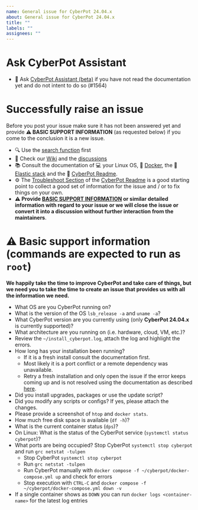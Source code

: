 ```yaml
---
name: General issue for CyberPot 24.04.x
about: General issue for CyberPot 24.04.x
title: ""
labels: ""
assignees: ""
---
```


# Ask CyberPot Assistant

- 🤖 Ask [CyberPot Assistant (beta)](https://chatgpt.com/g/g-67OJ5idsQ-cyberpot-assistant-beta) if you have not read the documentation yet and do not intent to do so (#1564)

# Successfully raise an issue

Before you post your issue make sure it has not been answered yet and provide **⚠️ BASIC SUPPORT INFORMATION** (as requested below) if you come to the conclusion it is a new issue.

- 🔍 Use the [search function](https://github.com/khulnasoft/cyberpot/issues?utf8=%E2%9C%93&q=) first
- 🧐 Check our [Wiki](https://github.com/khulnasoft/cyberpot/wiki) and the [discussions](https://github.com/khulnasoft/cyberpot/discussions)
- 📚 Consult the documentation of 💻 your Linux OS, 🐳 [Docker](https://docs.docker.com/), the 🦌 [Elastic stack](https://www.elastic.co/guide/index.html) and the 🍯 [CyberPot Readme](https://github.com/khulnasoft/cyberpot/blob/master/README.md).
- ⚙️ The [Troubleshoot Section](https://github.com/khulnasoft/cyberpot?tab=readme-ov-file#troubleshooting) of the [CyberPot Readme](https://github.com/khulnasoft/cyberpot/blob/master/README.md) is a good starting point to collect a good set of information for the issue and / or to fix things on your own.
- **⚠️ Provide [BASIC SUPPORT INFORMATION](#-basic-support-information-commands-are-expected-to-run-as-root) or similar detailed information with regard to your issue or we will close the issue or convert it into a discussion without further interaction from the maintainers**.<br>

# ⚠️ Basic support information (commands are expected to run as `root`)

**We happily take the time to improve CyberPot and take care of things, but we need you to take the time to create an issue that provides us with all the information we need.**

- What OS are you CyberPot running on?
- What is the version of the OS `lsb_release -a` and `uname -a`?
- What CyberPot version are you currently using (only **CyberPot 24.04.x** is currently supported)?
- What architecture are you running on (i.e. hardware, cloud, VM, etc.)?
- Review the `~/install_cyberpot.log`, attach the log and highlight the errors.
- How long has your installation been running?
  - If it is a fresh install consult the documentation first.
  - Most likely it is a port conflict or a remote dependency was unavailable.
  - Retry a fresh installation and only open the issue if the error keeps coming up and is not resolved using the documentation as described [here](#how-to-raise-an-issue).
- Did you install upgrades, packages or use the update script?
- Did you modify any scripts or configs? If yes, please attach the changes.
- Please provide a screenshot of `htop` and `docker stats`.
- How much free disk space is available (`df -h`)?
- What is the current container status (`dps`)?
- On Linux: What is the status of the CyberPot service (`systemctl status cyberpot`)?
- What ports are being occupied? Stop CyberPot `systemctl stop cyberpot` and run `grc netstat -tulpen`
  - Stop CyberPot `systemctl stop cyberpot`
  - Run `grc netstat -tulpen`
  - Run CyberPot manually with `docker compose -f ~/cyberpot/docker-compose.yml up` and check for errors
  - Stop execution with `CTRL-C` and `docker compose -f ~/cyberpot/docker-compose.yml down -v`
- If a single container shows as `DOWN` you can run `docker logs <container-name>` for the latest log entries
